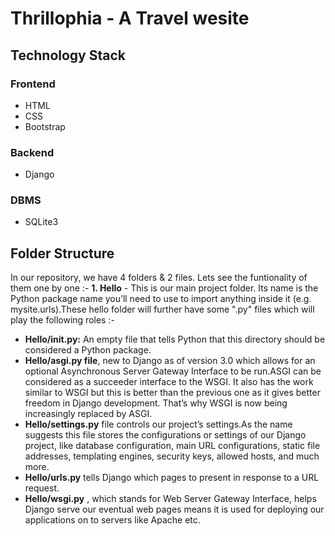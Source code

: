 # Thrillophia - A Travel wesite

## Technology Stack
### Frontend
* HTML
* CSS
* Bootstrap
### Backend
* Django
### DBMS
* SQLite3

## Folder Structure
In our repository, we have 4 folders & 2 files. Lets see the funtionality of them one by one :-
**1. Hello** - This is our main project folder. Its name is the Python package name you’ll need to use to import anything inside it (e.g. mysite.urls).These hello folder will further have some ".py" files which will play the following roles :-
* **Hello/__init__.py:** An empty file that tells Python that this directory should be considered a Python package.
* **Hello/asgi.py file**, new to Django as of version 3.0 which allows for an optional Asynchronous Server Gateway Interface to be run.ASGI can be considered as a succeeder interface to the WSGI. It also has the work similar to WSGI but this is better than the previous one as it gives better freedom in Django development. That’s why WSGI is now being increasingly replaced by ASGI.
* **Hello/settings.py** file controls our project’s settings.As the name suggests this file stores the configurations or settings of our Django project, like database configuration, main URL configurations, static file addresses, templating engines, security keys, allowed hosts, and much more.
* **Hello/urls.py** tells Django which pages to present in response to a URL request.
* **Hello/wsgi.py** , which stands for Web Server Gateway Interface, helps Django serve our eventual web pages means it is used for deploying our applications on to servers like Apache etc. 
